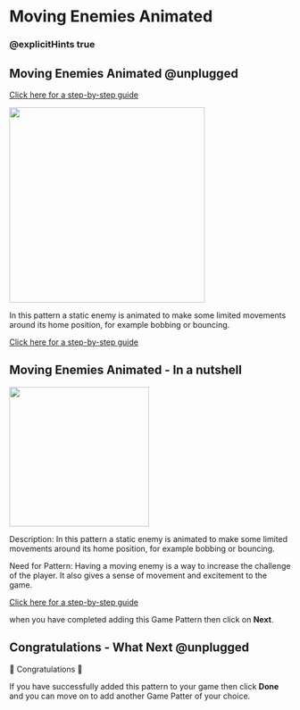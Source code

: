 # Moving Enemies Animated

### @explicitHints true

## Moving Enemies Animated @unplugged

[Click here for a step-by-step guide](https://mickfuzz.github.io/makecode-platformer-101/movingEnemiesAnimated)

<img src="https://raw.githubusercontent.com/mickfuzz/makecode-platformer-101/master/images/patterns/gameMechanics_staticenemies.jpg" width=350>

In this pattern a static enemy is animated to make some limited movements around its home position, for example bobbing or bouncing.

[Click here for a step-by-step guide](https://mickfuzz.github.io/makecode-platformer-101/movingEnemiesAnimated)

## Moving Enemies Animated - In a nutshell

<img src="https://raw.githubusercontent.com/mickfuzz/makecode-platformer-101/master/images/addStaticEnemy2.png" width=250>

Description: In this pattern a static enemy is animated to make some limited movements around its home position, for example bobbing or bouncing.

Need for Pattern: Having a moving enemy is a way to increase the challenge of the player. It also gives a sense of movement and excitement to the game.

[Click here for a step-by-step guide](https://mickfuzz.github.io/makecode-platformer-101/movingEnemiesAnimated)

when you have completed adding this Game Pattern then click on **Next**.

## Congratulations - What Next @unplugged

🎈 Congratulations 🎈

If you have successfully added this pattern to your game then click **Done** and you can move on to add another Game Patter of your choice.
